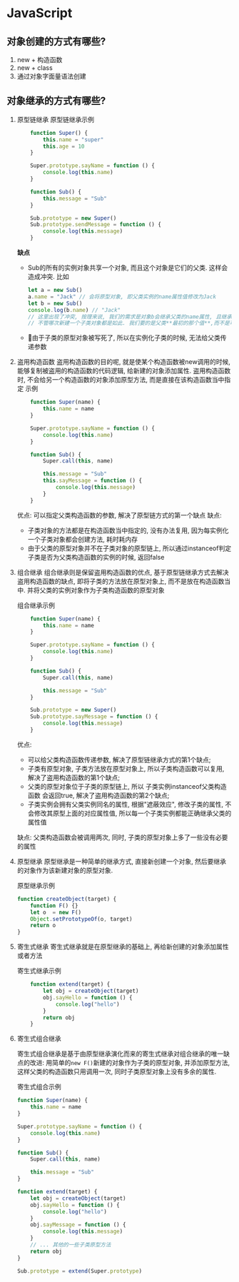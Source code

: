 # JavaScript

## 对象创建的方式有哪些?

1. new + 构造函数
2. new + class
3. 通过对象字面量语法创建

## 对象继承的方式有哪些?

1. 原型链继承
    原型链继承示例
    ```js
        function Super() {
            this.name = "super"
            this.age = 10
        }

        Super.prototype.sayName = function () {
            console.log(this.name)
        }

        function Sub() {
            this.message = "Sub"
        }

        Sub.prototype = new Super()
        Sub.prototype.sendMessage = function () {
            console.log(this.message)
        }
    ```
    **缺点**
    - Sub的所有的实例对象共享一个对象, 而且这个对象是它们的父类. 这样会造成冲突. 比如
        ```js
        let a = new Sub() 
        a.name = "Jack" // 会将原型对象, 即父类实例的name属性值修改为Jack
        let b = new Sub()
        console.log(b.name) // "Jack"
        // 这里出现了冲突, 按理来说, 我们的需求是对象b会继承父类的name属性, 且继承的属性值为"Super"
        // 不管哪次新建一个子类对象都是如此. 我们要的是父类**最初的那个值**,而不是可能被修改后的值
        ```
    - 由于子类的原型对象被写死了, 所以在实例化子类的时候, 无法给父类传递参数
2. 盗用构造函数
    盗用构造函数的目的呢, 就是使某个构造函数被new调用的时候, 能够复制被盗用的构造函数的代码逻辑, 给新建的对象添加属性.
    盗用构造函数时, 不会给另一个构造函数的对象添加原型方法, 而是直接在该构造函数当中指定
    示例
    ```js
        function Super(name) {
            this.name = name
        }

        Super.prototype.sayName = function () {
            console.log(this.name)
        }

        function Sub() {
            Super.call(this, name)

            this.message = "Sub"
            this.sayMessage = function () {
                console.log(this.message)
            }
        }
    ```
    优点: 可以指定父类构造函数的参数, 解决了原型链方式的第一个缺点
    缺点: 
    - 子类对象的方法都是在构造函数当中指定的, 没有办法复用, 因为每实例化一个子类对象都会创建方法, 耗时耗内存
    - 由于父类的原型对象并不在子类对象的原型链上, 所以通过instanceof判定子类是否为父类构造函数的实例的时候, 返回false
3. 组合继承
    组合继承则是保留盗用构造函数的优点, 基于原型链继承方式去解决盗用构造函数的缺点, 即将子类的方法放在原型对象上, 而不是放在构造函数当中.
    并将父类的实例对象作为子类构造函数的原型对象

    组合继承示例
    ```js
        function Super(name) {
            this.name = name
        }

        Super.prototype.sayName = function () {
            console.log(this.name)
        }

        function Sub() {
            Super.call(this, name)

            this.message = "Sub"
        }

        Sub.prototype = new Super()
        Sub.prototype.sayMessage = function () {
            console.log(this.message)
        }
    ```
    优点: 
    - 可以给父类构造函数传递参数, 解决了原型链继承方式的第1个缺点; 
    - 子类有原型对象, 子类方法放在原型对象上, 所以子类构造函数可以复用, 解决了盗用构造函数的第1个缺点; 
    - 父类的原型对象位于子类的原型链上, 所以 子类实例instanceof父类构造函数 会返回true, 解决了盗用构造函数的第2个缺点;
    - 子类实例会拥有父类实例同名的属性, 根据"遮蔽效应", 修改子类的属性, 不会修改其原型上面的对应属性值, 所以每一个子类实例都能正确继承父类的属性值

    缺点: 父类构造函数会被调用两次, 同时, 子类的原型对象上多了一些没有必要的属性
4. 原型继承
   原型继承是一种简单的继承方式, 直接新创建一个对象, 然后要继承的对象作为该新建对象的原型对象. 

    原型继承示例
    ```js
    function createObject(target) {
        function F() {}
        let o  = new F()
        Object.setPrototypeOf(o, target)
        return o
    }
    ```
5. 寄生式继承
    寄生式继承就是在原型继承的基础上, 再给新创建的对象添加属性或者方法
    
    寄生式继承示例
    ```js
        function extend(target) {
            let obj = createObject(target)
            obj.sayHello = function () {
                console.log("hello")
            }
            return obj
        }
    ```
6. 寄生式组合继承

    寄生式组合继承是基于由原型继承演化而来的寄生式继承对组合继承的唯一缺点的改进:  用简单的`new F()`新建的对象作为子类的原型对象, 并添加原型方法, 这样父类的构造函数只用调用一次, 同时子类原型对象上没有多余的属性. 
    
    寄生式组合示例
    ```js
    function Super(name) {
        this.name = name
    }

    Super.prototype.sayName = function () {
        console.log(this.name)
    }

    function Sub() {
        Super.call(this, name)

        this.message = "Sub"
    }

    function extend(target) {
        let obj = createObject(target)
        obj.sayHello = function () {
            console.log("hello")
        }
        obj.sayMessage = function () {
            console.log(this.message)
        }
        // ... 其他的一些子类原型方法
        return obj
    }

    Sub.prototype = extend(Super.prototype)
    ```